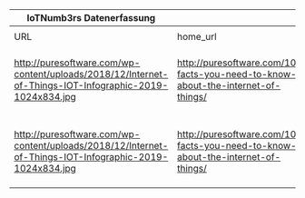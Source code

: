 |IoTNumb3rs Datenerfassung|||||||||||
| ---- | ---- | ---- | ---- | ---- | ---- | ---- | ---- | ---- | ---- | ---- |
||||||||||||
|URL|home_url|filename|device_class|device_count|market_class|market_volume|prognosis_year|publication_year|authorship_class|Dropbox folder|
|http://puresoftware.com/wp-content/uploads/2018/12/Internet-of-Things-IOT-Infographic-2019-1024x834.jpg|http://puresoftware.com/10-facts-you-need-to-know-about-the-internet-of-things/|file3_Internet-of-Things-IOT-Infographic-2019-1024x834.jpg|||global GDP|1.5E+13|2020|blogger|2018|marielledemuth/20190113-1508|
|http://puresoftware.com/wp-content/uploads/2018/12/Internet-of-Things-IOT-Infographic-2019-1024x834.jpg|http://puresoftware.com/10-facts-you-need-to-know-about-the-internet-of-things/|file3_Internet-of-Things-IOT-Infographic-2019-1024x834.jpg|||spending on IoT|4.1E+13|2038|blogger|2018|marielledemuth/20190113-1508|
